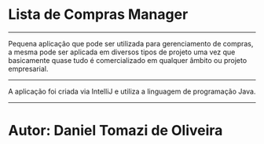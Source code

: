 # Lista de Compras Manager
*************************
Pequena aplicação que pode ser utilizada para gerenciamento de compras, a mesma pode ser aplicada em diversos tipos de projeto uma vez que basicamente quase tudo é comercializado em qualquer âmbito ou projeto empresarial.
**************************
A aplicação foi criada via IntelliJ e utiliza a linguagem de programação Java.
*********************************
# Autor: Daniel Tomazi de Oliveira
